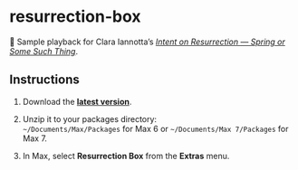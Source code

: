 # resurrection-box

:violin: Sample playback for Clara Iannotta’s [_Intent on Resurrection — Spring or Some Such Thing_](http://claraiannotta.com/works/ensemble/intent-on-resurrection-spring-or-some-such-thing-2014/).

## Instructions

1. Download the [__latest version__](https://github.com/delucis/resurrection-box/archive/master.zip).

2. Unzip it to your packages directory:    
`~/Documents/Max/Packages` for Max 6 or `~/Documents/Max 7/Packages` for Max 7.

3. In Max, select **Resurrection Box** from the **Extras** menu.
